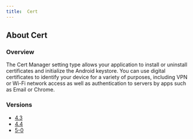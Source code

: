 ```yaml
---
title:  Cert
---
```


## About Cert

### Overview

The Cert Manager setting type allows your application to install or uninstall certificates and initialize the Android keystore. You can use digital certificates to identify your device for a variety of purposes, including VPN or Wi-Fi network access as well as authentication to servers by apps such as Email or Chrome. 

### Versions

* [4.3](4-3)
* [4.4](4-4)
* [5-0](5-0)